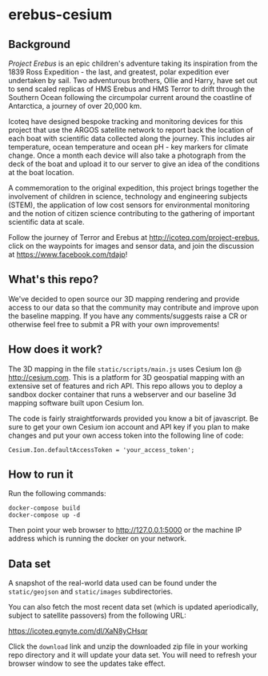 # erebus-cesium

## Background

*Project Erebus* is an epic children's adventure taking its inspiration from the 1839 Ross Expedition - the last, and greatest, polar expedition ever undertaken by sail. Two adventurous brothers, Ollie and Harry, have set out to send scaled replicas of HMS Erebus and HMS Terror to drift through the Southern Ocean following the circumpolar current around the coastline of Antarctica, a journey of over 20,000 km.

Icoteq have designed bespoke tracking and monitoring devices for this project that use the ARGOS satellite network to report back the location of each boat with scientific data collected along the journey.  This includes air temperature, ocean temperature and ocean pH - key markers for climate change.  Once a month each device will also take a photograph from the deck of the boat and upload it to our server to give an idea of the conditions at the boat location.

A commemoration to the original expedition, this project brings together the involvement of children in science, technology and engineering subjects (STEM), the application of low cost sensors for environmental monitoring and the notion of citizen science contributing to the gathering of important scientific data at scale.

Follow the journey of Terror and Erebus at http://icoteq.com/project-erebus, click on the waypoints for images and sensor data, and join the discussion at https://www.facebook.com/tdajp!

## What's this repo?

We've decided to open source our 3D mapping rendering and provide access to our data so that the community may contribute and improve upon the baseline mapping.  If you have any comments/suggests raise a CR or otherwise feel free to submit a PR with your own improvements!

## How does it work?

The 3D mapping in the file `static/scripts/main.js` uses Cesium Ion @ http://cesium.com.  This is a platform for 3D geospatial mapping with an extensive set of features and rich API.  This repo allows you to deploy a sandbox docker container that runs a webserver and our baseline 3d mapping software built upon Cesium Ion.

The code is fairly straightforwards provided you know a bit of javascript.  Be sure to get your own Cesium ion account and API key if you plan to make changes and put your own access token into the following line of code:

```
Cesium.Ion.defaultAccessToken = 'your_access_token';
```

## How to run it

Run the following commands:

```
docker-compose build
docker-compose up -d
```

Then point your web browser to http://127.0.0.1:5000 or the machine IP address which is running the docker on your network.

## Data set

A snapshot of the real-world data used can be found under the `static/geojson` and `static/images` subdirectories.

You can also fetch the most recent data set (which is updated aperiodically, subject to satellite passovers) from the following URL:

https://icoteq.egnyte.com/dl/XaN8yCHsqr

Click the `download` link and unzip the downloaded zip file in your working repo directory and it will update your data set.  You will need to refresh your browser window to see the updates take effect.
